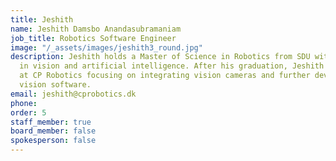 ```yaml
---
title: Jeshith
name: Jeshith Damsbo Anandasubramaniam
job_title: Robotics Software Engineer
image: "/_assets/images/jeshith3_round.jpg"
description: Jeshith holds a Master of Science in Robotics from SDU with specialty
  in vision and artificial intelligence. After his graduation, Jeshith has been working
  at CP Robotics focusing on integrating vision cameras and further developing the
  vision software.
email: jeshith@cprobotics.dk
phone: 
order: 5
staff_member: true
board_member: false
spokesperson: false
---
```


